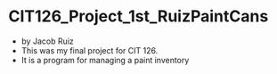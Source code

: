 # CIT126_Project_1st_RuizPaintCans
- by Jacob Ruiz
- This was my final project for CIT 126.
- It is a program for managing a paint inventory 

